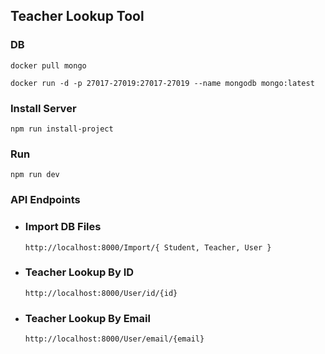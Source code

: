 ## Teacher Lookup Tool

### DB
`docker pull mongo`

`docker run -d -p 27017-27019:27017-27019 --name mongodb mongo:latest`

### Install Server
`npm run install-project`

### Run
`npm run dev`

### API Endpoints
- ### Import DB Files
  `http://localhost:8000/Import/{ Student, Teacher, User }`

- ### Teacher Lookup By ID
  `http://localhost:8000/User/id/{id}`

- ### Teacher Lookup By Email
  `http://localhost:8000/User/email/{email}`